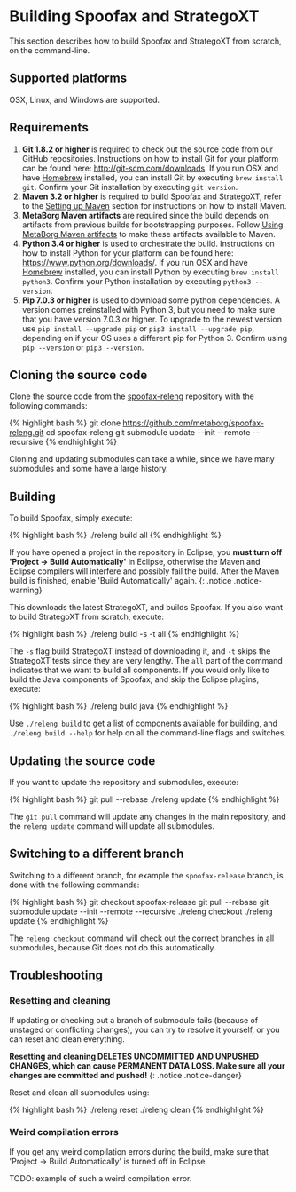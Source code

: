 # Building Spoofax and StrategoXT

This section describes how to build Spoofax and StrategoXT from scratch, on the command-line.

## Supported platforms

OSX, Linux, and Windows are supported.

## Requirements

1. **Git 1.8.2 or higher** is required to check out the source code from our GitHub repositories. Instructions on how to install Git for your platform can be found here: <http://git-scm.com/downloads>. If you run OSX and have [Homebrew](http://brew.sh/) installed, you can install Git by executing `brew install git`. Confirm your Git installation by executing `git version`.
2. **Maven 3.2 or higher** is required to build Spoofax and StrategoXT, refer to the [Setting up Maven](/dev/maven/#setting-up-maven) section for instructions on how to install Maven.
3. **MetaBorg Maven artifacts** are required since the build depends on artifacts from previous builds for bootstrapping purposes. Follow [Using MetaBorg Maven artifacts](/dev/maven/#using-metaborg-maven-artifacts) to make these artifacts available to Maven.
4. **Python 3.4 or higher** is used to orchestrate the build. Instructions on how to install Python for your platform can be found here: <https://www.python.org/downloads/>. If you run OSX and have [Homebrew](http://brew.sh/) installed, you can install Python by executing `brew install python3`. Confirm your Python installation by executing `python3 --version`.
5. **Pip 7.0.3 or higher** is used to download some python dependencies. A version comes preinstalled with Python 3, but you need to make sure that you have version 7.0.3 or higher. To upgrade to the newest version use `pip install --upgrade pip` or `pip3 install --upgrade pip`, depending on if your OS uses a different pip for Python 3. Confirm using `pip --version` or `pip3 --version`.

## Cloning the source code

Clone the source code from the [spoofax-releng](https://github.com/metaborg/spoofax-releng) repository with the following commands:

{% highlight bash %}
git clone https://github.com/metaborg/spoofax-releng.git
cd spoofax-releng
git submodule update --init --remote --recursive
{% endhighlight %}

Cloning and updating submodules can take a while, since we have many submodules and some have a large history.

## Building

To build Spoofax, simply execute:

{% highlight bash %}
./releng build all
{% endhighlight %}

If you have opened a project in the repository in Eclipse, you **must turn off 'Project &rarr; Build Automatically'** in Eclipse, otherwise the Maven and Eclipse compilers will interfere and possibly fail the build. After the Maven build is finished, enable 'Build Automatically' again.
{: .notice .notice-warning}

This downloads the latest StrategoXT, and builds Spoofax. If you also want to build StrategoXT from scratch, execute:

{% highlight bash %}
./releng build -s -t all
{% endhighlight %}

The `-s` flag build StrategoXT instead of downloading it, and `-t` skips the StrategoXT tests since they are very lengthy.
The `all` part of the command indicates that we want to build all components. If you would only like to build the Java components of Spoofax, and skip the Eclipse plugins, execute:

{% highlight bash %}
./releng build java
{% endhighlight %}

Use `./releng build` to get a list of components available for building, and `./releng build --help` for help on all the command-line flags and switches.

## Updating the source code

If you want to update the repository and submodules, execute:

{% highlight bash %}
git pull --rebase
./releng update
{% endhighlight %}

The `git pull` command will update any changes in the main repository, and the `releng update` command will update all submodules.

## Switching to a different branch

Switching to a different branch, for example the `spoofax-release` branch, is done with the following commands:

{% highlight bash %}
git checkout spoofax-release
git pull --rebase
git submodule update --init --remote --recursive
./releng checkout
./releng update
{% endhighlight %}

The `releng checkout` command will check out the correct branches in all submodules, because Git does not do this automatically.

## Troubleshooting

### Resetting and cleaning

If updating or checking out a branch of submodule fails (because of unstaged or conflicting changes), you can try to resolve it yourself, or you can reset and clean everything.

**Resetting and cleaning DELETES UNCOMMITTED AND UNPUSHED CHANGES, which can cause PERMANENT DATA LOSS. Make sure all your changes are committed and pushed!**
{: .notice .notice-danger}

Reset and clean all submodules using:

{% highlight bash %}
./releng reset
./releng clean
{% endhighlight %}

### Weird compilation errors

If you get any weird compilation errors during the build, make sure that 'Project &rarr; Build Automatically' is turned off in Eclipse.

TODO: example of such a weird compilation error.
